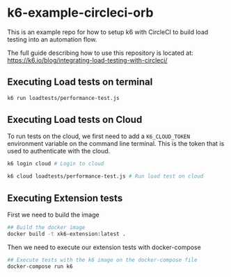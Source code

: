 # k6-example-circleci-orb
This is an example repo for how to setup k6 with CircleCI to build load testing into an automation flow.

The full guide describing how to use this repository is located at:
https://k6.io/blog/integrating-load-testing-with-circleci/

## Executing Load tests on terminal

```bash
k6 run loadtests/performance-test.js
```
## Executing Load tests on Cloud
To run tests on the cloud, we first need to add a `K6_CLOUD_TOKEN` environment variable on the command line terminal. This is the token that is used to authenticate with the cloud.

```bash
k6 login cloud # Login to cloud

k6 cloud loadtests/performance-test.js # Run load test on cloud
```

## Executing Extension tests
First we need to build the image
```bash
## Build the docker image
docker build -t xk6-extension:latest .
```

Then we need to execute our extension tests with docker-compose 

```bash
## Execute tests with the k6 image on the docker-compose file
docker-compose run k6
```
